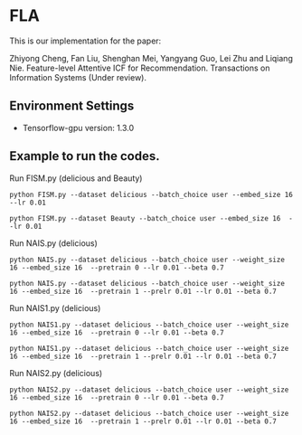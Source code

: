 # FLA

This is our implementation for the paper:

Zhiyong Cheng, Fan Liu, Shenghan Mei, Yangyang Guo, Lei Zhu and Liqiang Nie. Feature-level Attentive ICF for Recommendation. Transactions on Information Systems (Under review). 

## Environment Settings
- Tensorflow-gpu version:  1.3.0

## Example to run the codes.

Run FISM.py (delicious and Beauty)
```
python FISM.py --dataset delicious --batch_choice user --embed_size 16  --lr 0.01
```

```
python FISM.py --dataset Beauty --batch_choice user --embed_size 16  --lr 0.01
```

Run NAIS.py (delicious)
```
python NAIS.py --dataset delicious --batch_choice user --weight_size 16 --embed_size 16  --pretrain 0 --lr 0.01 --beta 0.7
```

```
python NAIS.py --dataset delicious --batch_choice user --weight_size 16 --embed_size 16  --pretrain 1 --prelr 0.01 --lr 0.01 --beta 0.7
```
Run NAIS1.py (delicious)
```
python NAIS1.py --dataset delicious --batch_choice user --weight_size 16 --embed_size 16  --pretrain 0 --lr 0.01 --beta 0.7
```

```
python NAIS1.py --dataset delicious --batch_choice user --weight_size 16 --embed_size 16  --pretrain 1 --prelr 0.01 --lr 0.01 --beta 0.7
```

Run NAIS2.py (delicious)
```
python NAIS2.py --dataset delicious --batch_choice user --weight_size 16 --embed_size 16  --pretrain 0 --lr 0.01 --beta 0.7
```

```
python NAIS2.py --dataset delicious --batch_choice user --weight_size 16 --embed_size 16  --pretrain 1 --prelr 0.01 --lr 0.01 --beta 0.7
```
